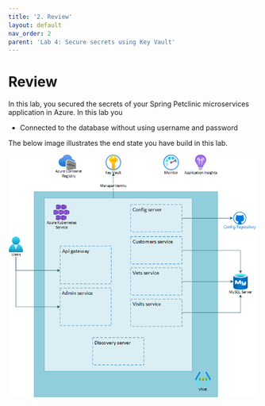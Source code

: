 ```yaml
---
title: '2. Review'
layout: default
nav_order: 2
parent: 'Lab 4: Secure secrets using Key Vault'
---
```


# Review

In this lab, you secured the secrets of your Spring Petclinic microservices application in Azure. In this lab you


- Connected to the database without using username and password

The below image illustrates the end state you have build in this lab.

![lab 4 overview](../../images/lab4.png)
